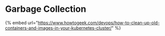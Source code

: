 # Garbage Collection

{% embed url="https://www.howtogeek.com/devops/how-to-clean-up-old-containers-and-images-in-your-kubernetes-cluster/" %}
